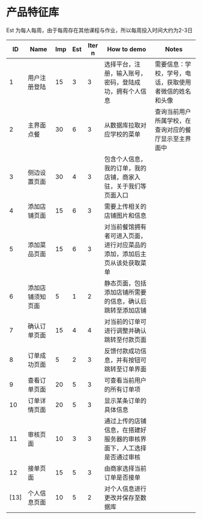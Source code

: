 # 产品特征库
Est 为每人每周，由于每周存在其他课程与作业，所以每周投入时间大约为2-3日  

| ID   | Name | Imp  | Est  | Iter n | How to demo | Notes |
| ---- | ---- | ---- | ---- | ------ | ----------- | ----- |
|1|用户注册登陆|15|3|3| 选择平台，注册，输入账号，密码，登陆成功，拥有个人信息 |  需要信息：学校，学号，电话，获取使用者微信的姓名和头像|
|2|主界面点餐|30|6|3| 从数据库拉取对应学校的菜单 |查询当前用户所属学校，在查询对应的餐厅显示至主界面中|
|3|侧边设置页面|30|4|3|包含个人信息，我的订单，我的店铺，商家入驻，关于我们等页面入口||
|4|添加店铺页面|15|6|3|需要上传相关的店铺图片和信息||
|5|添加菜品页面|15|6|3|对当前餐馆拥有者可进入页面，进行对应菜品的添加，添加后主页从该处获取菜单|  |
|6|添加店铺须知页面|5|1|2| 静态页面，包括添加店铺所需要的信息，确认后跳转至添加店铺 |  |
|7|确认订单页面|15|4|4|对当前的订单可进行调整并确认跳转至付款页面|  |
|8|订单成功页面|5|2|3|反馈付款成功信息，并有按钮可跳转至订单界面|  |
|9|查看订单页面|20|5|3|可查看当前用户的所有订单项|  |
|10|订单详情页面|20|5|3|显示某条订单的具体信息|  |
|11|审核页面|10|3|3|通过上传的店铺信息，在搭建好服务器的审核界面下，人工选择是否通过审核|  |
|12|接单页面|15|5|3|由商家选择当前订单是否接单||
[13]|个人信息页面|10|5|2|对个人信息进行更改并保存至数据库||
